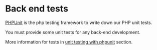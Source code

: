# Back end tests

[PHPUnit](https://docs.phpunit.de/en/9.6/) is the php testing framework
to write down our PHP unit tests.

You must provide some unit tests for any back-end development.

More information for tests in
[unit testing with phpunit](./../tests/unit-test.md)
section.
